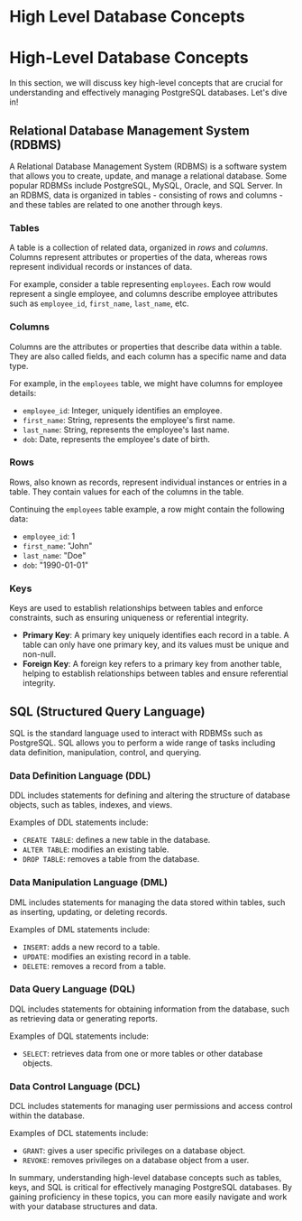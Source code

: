 # High Level Database Concepts

# High-Level Database Concepts

In this section, we will discuss key high-level concepts that are crucial for understanding and effectively managing PostgreSQL databases. Let's dive in!

## Relational Database Management System (RDBMS)

A Relational Database Management System (RDBMS) is a software system that allows you to create, update, and manage a relational database. Some popular RDBMSs include PostgreSQL, MySQL, Oracle, and SQL Server. In an RDBMS, data is organized in tables - consisting of rows and columns - and these tables are related to one another through keys.

### Tables

A table is a collection of related data, organized in *rows* and *columns*. Columns represent attributes or properties of the data, whereas rows represent individual records or instances of data.

For example, consider a table representing `employees`. Each row would represent a single employee, and columns describe employee attributes such as `employee_id`, `first_name`, `last_name`, etc.

### Columns

Columns are the attributes or properties that describe data within a table. They are also called fields, and each column has a specific name and data type.

For example, in the `employees` table, we might have columns for employee details:

- `employee_id`: Integer, uniquely identifies an employee.
- `first_name`: String, represents the employee's first name.
- `last_name`: String, represents the employee's last name.
- `dob`: Date, represents the employee's date of birth.

### Rows

Rows, also known as records, represent individual instances or entries in a table. They contain values for each of the columns in the table.

Continuing the `employees` table example, a row might contain the following data:

- `employee_id`: 1
- `first_name`: "John"
- `last_name`: "Doe"
- `dob`: "1990-01-01"

### Keys

Keys are used to establish relationships between tables and enforce constraints, such as ensuring uniqueness or referential integrity.

- **Primary Key**: A primary key uniquely identifies each record in a table. A table can only have one primary key, and its values must be unique and non-null.
- **Foreign Key**: A foreign key refers to a primary key from another table, helping to establish relationships between tables and ensure referential integrity.

## SQL (Structured Query Language)

SQL is the standard language used to interact with RDBMSs such as PostgreSQL. SQL allows you to perform a wide range of tasks including data definition, manipulation, control, and querying.

### Data Definition Language (DDL)

DDL includes statements for defining and altering the structure of database objects, such as tables, indexes, and views.

Examples of DDL statements include:

- `CREATE TABLE`: defines a new table in the database.
- `ALTER TABLE`: modifies an existing table.
- `DROP TABLE`: removes a table from the database.

### Data Manipulation Language (DML)

DML includes statements for managing the data stored within tables, such as inserting, updating, or deleting records.

Examples of DML statements include:

- `INSERT`: adds a new record to a table.
- `UPDATE`: modifies an existing record in a table.
- `DELETE`: removes a record from a table.

### Data Query Language (DQL)

DQL includes statements for obtaining information from the database, such as retrieving data or generating reports.

Examples of DQL statements include:

- `SELECT`: retrieves data from one or more tables or other database objects.

### Data Control Language (DCL)

DCL includes statements for managing user permissions and access control within the database.

Examples of DCL statements include:

- `GRANT`: gives a user specific privileges on a database object.
- `REVOKE`: removes privileges on a database object from a user.

In summary, understanding high-level database concepts such as tables, keys, and SQL is critical for effectively managing PostgreSQL databases. By gaining proficiency in these topics, you can more easily navigate and work with your database structures and data.